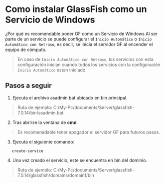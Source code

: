 # Como instalar GlassFish como un Servicio de Windows

¿Por qué es recomendable poner GF como un Servicio de Windows
Al ser parte de un servicio se puede configurar el `Inicio Automático` o `Inicio Automático con Retraso`, es decir, se inicia el servidor GF al encender el equipo de cómputo. 

> En caso de `Inicio Automático con Retraso`, los servicios con esta configuración inician cuando todos los servicios con la configuración `Inicio Automático` estan iniciado.


## Pasos a seguir

1. Ejecuta el archivo asadmin.bat ubicado en bin principal.
> Ruta de ejemplo: C:/My-Pc/documents/Server/glassfish-7.0.14/bin/asadmin.bat
2. Tras abrirse la ventana de **cmd**.
> Es recomenadable tener apagador el servidor GF para futuros pasos.
3. Ejecuta el siguiente comando:
```
   create-service
```
4. Una vez creado el servicio, este se encuentra en bin del dominio.
> Ruta de ejemplo: C:/My-Pc/documents/Server/glassfish-7.0.14/glassfish/domains/domain1/bin


